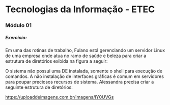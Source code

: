 # Tecnologias da Informação - ETEC

### Módulo 01

##### Exercício:

Em uma das rotinas de trabalho, Fulano está gerenciando um servidor Linux de uma empresa onde atua no ramo de saúde e beleza para criar a estrutura de diretórios exibida na figura a seguir:

O sistema não possui uma DE instalada, somente o shell para execução de comandos. A não instalação de interfaces gráficas é comum em servidores para poupar preciosos recursos de sistema. Alessandra precisa criar a seguinte estrutura de diretórios:

https://uploaddeimagens.com.br/imagens/lY0UVGs

